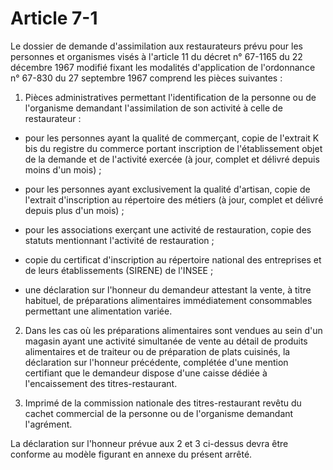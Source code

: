 # Article 7-1

Le dossier de demande d'assimilation aux restaurateurs prévu pour les personnes et organismes visés à l'article 11 du décret n° 67-1165 du 22 décembre 1967 modifié fixant les modalités d'application de l'ordonnance n° 67-830 du 27 septembre 1967 comprend les pièces suivantes :

1. Pièces administratives permettant l'identification de la personne ou de l'organisme demandant l'assimilation de son activité à celle de restaurateur :

- pour les personnes ayant la qualité de commerçant, copie de l'extrait K bis du registre du commerce portant inscription de l'établissement objet de la demande et de l'activité exercée (à jour, complet et délivré depuis moins d'un mois) ;

- pour les personnes ayant exclusivement la qualité d'artisan, copie de l'extrait d'inscription au répertoire des métiers (à jour, complet et délivré depuis plus d'un mois) ;

- pour les associations exerçant une activité de restauration, copie des statuts mentionnant l'activité de restauration ;

- copie du certificat d'inscription au répertoire national des entreprises et de leurs établissements (SIRENE) de l'INSEE ;

- une déclaration sur l'honneur du demandeur attestant la vente, à titre habituel, de préparations alimentaires immédiatement consommables permettant une alimentation variée.

2. Dans les cas où les préparations alimentaires sont vendues au sein d'un magasin ayant une activité simultanée de vente au détail de produits alimentaires et de traiteur ou de préparation de plats cuisinés, la déclaration sur l'honneur précédente, complétée d'une mention certifiant que le demandeur dispose d'une caisse dédiée à l'encaissement des titres-restaurant.

3. Imprimé de la commission nationale des titres-restaurant revêtu du cachet commercial de la personne ou de l'organisme demandant l'agrément.

La déclaration sur l'honneur prévue aux 2 et 3 ci-dessus devra être conforme au modèle figurant en annexe du présent arrêté.

